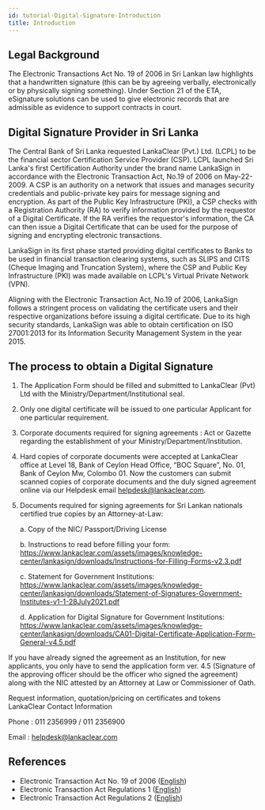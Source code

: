 ```yaml
---
id: tutorial-Digital-Signature-Introduction
title: Introduction
---
```


## Legal Background 

The Electronic Transactions Act No. 19 of 2006 in Sri Lankan law highlights that a handwritten signature (this can be by agreeing verbally, electronically or by physically signing something). Under Section 21 of the ETA, eSignature solutions can be used to give electronic records that are admissible as evidence to support contracts in court.

## Digital Signature Provider in Sri Lanka

The Central Bank of Sri Lanka requested LankaClear (Pvt.) Ltd. (LCPL) to be the financial sector Certification Service Provider (CSP). LCPL launched Sri Lanka's first Certification Authority under the brand name LankaSign in accordance with the Electronic Transaction Act, No.19 of 2006 on May-22-2009. A CSP is an authority on a network that issues and manages security credentials and public-private key pairs for message signing and encryption. As part of the Public Key Infrastructure (PKI), a CSP checks with a Registration Authority (RA) to verify information provided by the requestor of a Digital Certificate. If the RA verifies the requestor's information, the CA can then issue a Digital Certificate that can be used for the purpose of signing and encrypting electronic transactions.

LankaSign in its first phase started providing digital certificates to Banks to be used in financial transaction clearing systems, such as SLIPS and CITS (Cheque Imaging and Truncation System), where the CSP and Public Key Infrastructure (PKI) was made available on LCPL's Virtual Private Network (VPN).

Aligning with the Electronic Transaction Act, No.19 of 2006, LankaSign follows a stringent process on validating the certificate users and their respective organizations before issuing a digital certificate. Due to its high security standards, LankaSign was able to obtain certification on ISO 27001:2013 for its Information Security Management System in the year 2015.

## The process to obtain a Digital Signature

 1. The Application Form should be filled and submitted to LankaClear (Pvt) Ltd with the Ministry/Department/Institutional seal.

 2. Only one digital certificate will be issued to one particular Applicant for one particular requirement.

 3. Corporate documents required for signing agreements : Act or Gazette regarding the establishment of your Ministry/Department/Institution.

 4. Hard copies of corporate documents were accepted at LankaClear office at Level 18, Bank of Ceylon Head Office, “BOC Square”, No. 01, Bank of Ceylon Mw, Colombo 01. Now the customers can submit scanned copies of corporate documents and the duly signed agreement online via our Helpdesk email helpdesk@lankaclear.com. 

 5. Documents required for signing agreements for Sri Lankan nationals certified true copies by an Attorney-at-Law: 

    a. Copy of the NIC/ Passport/Driving License 

    b. Instructions to read before filling your form: https://www.lankaclear.com/assets/images/knowledge-center/lankasign/downloads/Instructions-for-Filling-Forms-v2.3.pdf

    c. Statement for Government Institutions: https://www.lankaclear.com/assets/images/knowledge-center/lankasign/downloads/Statement-of-Signatures-Government-Institutes-v1-1-28July2021.pdf

    d. Application for Digital Signature for Government Institutions: https://www.lankaclear.com/assets/images/knowledge-center/lankasign/downloads/CA01-Digital-Certificate-Application-Form-General-v4.5.pdf

If you have already signed the agreement as an Institution, for new applicants, you only have to send the application form ver. 4.5 (Signature of the approving officer should be the officer who signed the agreement) along with the NIC attested by an Attorney at Law or Commissioner of Oath.

Request information, quotation/pricing on certificates and tokens
LankaClear Contact Information 

  Phone : 011 2356999 / 011 2356900 
  
  Email : helpdesk@lankaclear.com 


## References

 - Electronic Transaction Act No. 19 of 2006 ([English](https://www.icta.lk/icta-assets/uploads/2016/03/ElectronicTransactionActNo19of2006.pdf))
- Electronic Transaction Act Regulations 1 ([English](https://www.icta.lk/icta-assets/uploads/2020/06/Electronic-Transactions-Act-Regulations-1.pdf))
- Electronic Transaction Act Regulations 2 ([English](https://www.icta.lk/icta-assets/uploads/2020/06/Electronic-Transactions-Act-Regulations-2.pdf))